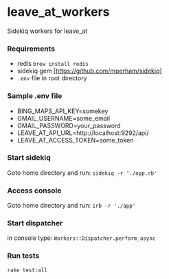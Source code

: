 # leave_at_workers

Sidekiq workers for leave_at

### Requirements
- redis `brew install redis`
- sidekiq gem [https://github.com/mperham/sidekiq]
- `.env` file in root directory

### Sample .env file
- BING_MAPS_API_KEY=somekey
- GMAIL_USERNAME=some_email
- GMAIL_PASSWORD=your_password
- LEAVE_AT_API_URL=http://localhost:9292/api/
- LEAVE_AT_ACCESS_TOKEN=some_token

### Start sidekiq
Goto home directory and run: `sidekiq -r './app.rb'`

### Access console
Goto home directory and run: `irb -r './app'`

### Start dispatcher
in console type: `Workers::Dispatcher.perform_async`

### Run tests
`rake test:all`
